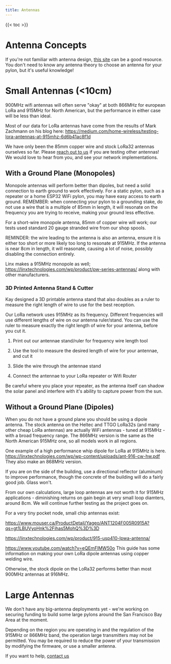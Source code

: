 ```yaml
---
title: Antennas
---
```


{{< toc >}}

# Antenna Concepts

If you're not familiar with antenna design, [this site](http://www.antenna-theory.com/) can be a good resource. You don't need to know any antenna theory to choose an antenna for your pylon,
but it's useful knowledge!

# Small Antennas (<10cm)

900MHz wifi antennas will often serve "okay" at both 866MHz for european LoRa and 915MHz for North American, but the performance in either case will be less than ideal.

Most of our data for LoRa antennas have come from the results of Mark Zachmann on his blog here: https://medium.com/home-wireless/testing-lora-antennas-at-915mhz-6d6b41ac8f1d

We have only been the 85mm copper wire and stock LoRa32 antennas ourselves so far. Please [reach out to us](mailto:cellsol@robots-everywhere.com) if you are testing other antennas! We would love
to hear from you, and see your network implementations.

## With a Ground Plane (Monopoles)

Monopole antennas will perform better than dipoles, but need a solid connection to earth ground to work effectively. For a static pylon, such as a repeater or a home
ESP32 WiFi pylon, you may have easy access to earth ground. REMEMBER: when connecting your pylon to a grounding stake, do not use a wire that is a multiple of 85mm in length,
it will resonate on the frequency you are trying to receive, making your ground less effective.

For a short-wire monopole antenna, 85mm of copper wire will work; our tests used standard 20 gauge stranded wire from our shop spools. 

REMINDER: the wire leading to the antenna is also an antenna, ensure it is either too short or more likely too long to resonate at 915MHz. If the antenna is near 8cm in length, it will reasonate, causing
a lot of noise, possibly disabling the connection entirely.

Linx makes a 915MHz monopole as well; https://linxtechnologies.com/wp/product/pw-series-antennas/ along with other manufacturers.

### 3D Printed Antenna Stand & Cutter

Kay designed a 3D printable antenna stand that also doubles as a ruler to measure the right length of wire to use for the best reception.

Our LoRa network uses 915MHz as its frequency. Different frequencies will use different lengths of wire on our antenna ruler/stand. 
You can use the ruler to measure exactly the right length of wire for your antenna, before you cut it.

1. Print out our antennae stand/ruler for frequency wire length tool

2. Use the tool to measure the desired length of wire for your antennae, and cut it

3. Slide the wire through the antennae stand

4. Connect the antennae to your LoRa repeater or Wifi Router

Be careful where you place your repeater, as the antenna itself can shadow the solar panel and interfere with it's ability to capture power from the sun.

## Without a Ground Plane (Dipoles)

When you do not have a ground plane you should be using a dipole antenna. The stock antenna on the Heltec and TTGO LoRa32s (and many other cheap LoRa antennas) are
actually WiFi antennas - tuned at 915MHz - with a broad frequency range. The 866MHz version is the same as the North American 915MHz one, so all models work in all regions.

One example of a high performance whip dipole for LoRa at 915MHz is here. https://linxtechnologies.com/wp/wp-content/uploads/ant-916-cw-hw.pdf They also make an 868MHz version.

If you are on the side of the building, use a directional reflector (aluminum) to improve performance, though the concrete of the building will do a fairly good job. Glass won't.

From our own calculations, large loop antennas are not worth it for 915MHz applications - diminishing returns on gain begin at very small loop diamters, around 8cm. We will continue further testing as the project goes on.

For a very tiny pocket node, small chip antennas exist:

https://www.mouser.ca/ProductDetail/Yageo/ANT1204F005R0915A?qs=gt1LBUVyoHnk%2Fihas5MohQ%3D%3D

https://linxtechnologies.com/wp/product/915-usp410-lpwa-antenna/ 

https://www.youtube.com/watch?v=eQEmFlMW50o This guide has some information on making your own LoRa dipole antennas using copper welding wire.

Otherwise, the stock dipole on the LoRa32 performs better than most 900MHz antennas at 916MHz.

# Large Antennas

We don't have any big-antenna deployments yet - we're working on securing funding to build some large pylons around the San Francisco Bay Area at the moment.

Depending on the region you are operating in and the regulation of the 915MHz or 866MHz band, the operation large transmitters may not be permitted. You may be
required to reduce the power of your transmission by modifying the firmware, or use a smaller antenna.

If you want to help, [contact us](mailto:cellsol@robots-everywhere.com)